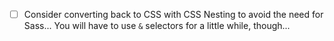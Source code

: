 - [ ] Consider converting back to CSS with CSS Nesting to avoid the need for Sass... You will have to use `&` selectors for a little while, though...
